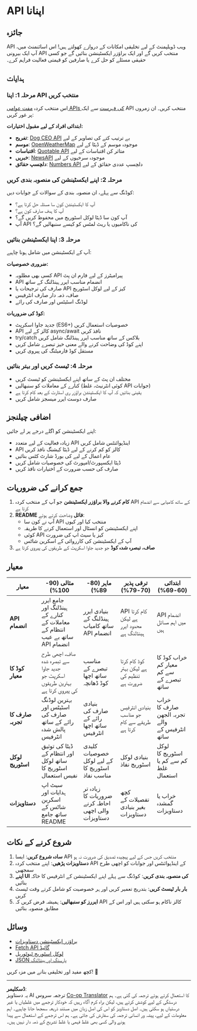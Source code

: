 <!--
CO_OP_TRANSLATOR_METADATA:
{
  "original_hash": "25b8d28b8531352d4eb67291fd7824c4",
  "translation_date": "2025-10-22T15:14:39+00:00",
  "source_file": "5-browser-extension/2-forms-browsers-local-storage/assignment.md",
  "language_code": "ur"
}
-->
# API اپنانا

## جائزہ

API ویب ڈویلپمنٹ کے لیے تخلیقی امکانات کے دروازے کھولتے ہیں! اس اسائنمنٹ میں، آپ ایک بیرونی API منتخب کریں گے اور ایک براؤزر ایکسٹینشن بنائیں گے جو کسی حقیقی مسئلے کو حل کرے یا صارفین کو قیمتی فعالیت فراہم کرے۔

## ہدایات

### مرحلہ 1: اپنا API منتخب کریں
اس منتخب کردہ [مفت عوامی APIs کی فہرست](https://github.com/public-apis/public-apis) سے ایک API منتخب کریں۔ ان زمروں پر غور کریں:

**ابتدائی افراد کے لیے مقبول اختیارات:**
- **تفریح**: [Dog CEO API](https://dog.ceo/dog-api/) بے ترتیب کتے کی تصاویر کے لیے
- **موسم**: [OpenWeatherMap](https://openweathermap.org/api) موجودہ موسم کے ڈیٹا کے لیے
- **اقتباسات**: [Quotable API](https://quotable.io/) متاثر کن اقتباسات کے لیے
- **خبریں**: [NewsAPI](https://newsapi.org/) موجودہ سرخیوں کے لیے
- **دلچسپ حقائق**: [Numbers API](http://numbersapi.com/) دلچسپ عددی حقائق کے لیے

### مرحلہ 2: اپنے ایکسٹینشن کی منصوبہ بندی کریں
کوڈنگ سے پہلے، ان منصوبہ بندی کے سوالات کے جوابات دیں:
- آپ کا ایکسٹینشن کون سا مسئلہ حل کرتا ہے؟
- آپ کا ہدف صارف کون ہے؟
- آپ کون سا ڈیٹا لوکل اسٹوریج میں محفوظ کریں گے؟
- آپ API کی ناکامیوں یا ریٹ لمٹس کو کیسے سنبھالیں گے؟

### مرحلہ 3: اپنا ایکسٹینشن بنائیں
آپ کے ایکسٹینشن میں شامل ہونا چاہیے:

**ضروری خصوصیات:**
- کسی بھی مطلوبہ API پیرامیٹرز کے لیے فارم ان پٹ
- API انضمام مناسب ایرر ہینڈلنگ کے ساتھ
- صارف کی ترجیحات یا API کیز کے لیے لوکل اسٹوریج
- صاف، ذمہ دار صارف انٹرفیس
- لوڈنگ اسٹیٹس اور صارف کی رائے

**کوڈ کی ضروریات:**
- جدید جاوا اسکرپٹ (ES6+) خصوصیات استعمال کریں
- API کالز کے لیے async/await نافذ کریں
- try/catch بلاکس کے ساتھ مناسب ایرر ہینڈلنگ شامل کریں
- اپنے کوڈ کی وضاحت کرنے والے معنی خیز تبصرے شامل کریں
- مستقل کوڈ فارمیٹنگ کی پیروی کریں

### مرحلہ 4: ٹیسٹ کریں اور بہتر بنائیں
- مختلف ان پٹ کے ساتھ اپنے ایکسٹینشن کو ٹیسٹ کریں
- کنارے کے معاملات کو سنبھالیں (کوئی انٹرنیٹ، غلط API جوابات)
- یقینی بنائیں کہ آپ کا ایکسٹینشن براؤزر ری اسٹارٹ کے بعد کام کرتا ہے
- صارف دوست ایرر میسجز شامل کریں

## اضافی چیلنجز

اپنے ایکسٹینشن کو اگلے درجے پر لے جائیں:
- زیادہ فعالیت کے لیے متعدد API اینڈپوائنٹس شامل کریں
- API کالز کو کم کرنے کے لیے ڈیٹا کیشنگ نافذ کریں
- عام اعمال کے لیے کی بورڈ شارٹ کٹس بنائیں
- ڈیٹا ایکسپورٹ/امپورٹ کی خصوصیات شامل کریں
- صارف کی حسب ضرورت کے اختیارات نافذ کریں

## جمع کرانے کی ضروریات

1. **کام کرنے والا براؤزر ایکسٹینشن** جو آپ کے منتخب کردہ API کے ساتھ کامیابی سے انضمام کرتا ہے
2. **README فائل** وضاحت کرتے ہوئے:
   - آپ نے کون سا API منتخب کیا اور کیوں
   - اپنے ایکسٹینشن کو انسٹال اور استعمال کرنے کا طریقہ
   - کوئی API کیز یا سیٹ اپ کی ضرورت
   - آپ کے ایکسٹینشن کی کارروائی کے اسکرین شاٹس
3. **صاف، تبصرہ شدہ کوڈ** جو جدید جاوا اسکرپٹ کے طریقوں کی پیروی کرتا ہے

## معیار

| معیار | مثالی (90-100%) | ماہر (80-89%) | ترقی پذیر (70-79%) | ابتدائی (60-69%) |
|----------|---------------------|---------------------|---------------------|--------------------|
| **API انضمام** | جامع ایرر ہینڈلنگ اور کنارے کے معاملات کے انتظام کے ساتھ بے عیب API انضمام | بنیادی ایرر ہینڈلنگ کے ساتھ کامیاب API انضمام | API کام کرتا ہے لیکن محدود ایرر ہینڈلنگ ہے | API انضمام میں اہم مسائل ہیں |
| **کوڈ کا معیار** | صاف، اچھی طرح سے تبصرہ شدہ جدید جاوا اسکرپٹ جو بہترین طریقوں کی پیروی کرتا ہے | مناسب تبصرے کے ساتھ اچھا کوڈ ڈھانچہ | کوڈ کام کرتا ہے لیکن بہتر تنظیم کی ضرورت ہے | خراب کوڈ کا معیار کم سے کم تبصرے کے ساتھ |
| **صارف کا تجربہ** | بہترین لوڈنگ اسٹیٹس اور صارف کی رائے کے ساتھ پالش شدہ انٹرفیس | بنیادی صارف کی رائے کے ساتھ اچھا انٹرفیس | بنیادی انٹرفیس جو مناسب طریقے سے کام کرتا ہے | خراب صارف کا تجربہ الجھن والے انٹرفیس کے ساتھ |
| **لوکل اسٹوریج** | ڈیٹا کی توثیق اور انتظام کے ساتھ لوکل اسٹوریج کا نفیس استعمال | کلیدی خصوصیات کے لیے لوکل اسٹوریج کا مناسب نفاذ | بنیادی لوکل اسٹوریج نفاذ | لوکل اسٹوریج کا کم سے کم یا غلط استعمال |
| **دستاویزات** | سیٹ اپ ہدایات اور اسکرین شاٹس کے ساتھ جامع README | زیادہ تر ضروریات کا احاطہ کرنے والی اچھی دستاویزات | کچھ تفصیلات کے بغیر بنیادی دستاویزات | خراب یا گمشدہ دستاویزات |

## شروع کرنے کے نکات

1. **سادہ شروع کریں**: ایسا API منتخب کریں جس کے لیے پیچیدہ تصدیق کی ضرورت نہ ہو
2. **دستاویزات پڑھیں**: اپنے منتخب کردہ API کے اینڈپوائنٹس اور جوابات کو اچھی طرح سمجھیں
3. **اپنے UI کی منصوبہ بندی کریں**: کوڈنگ سے پہلے اپنے ایکسٹینشن کے انٹرفیس کا خاکہ بنائیں
4. **بار بار ٹیسٹ کریں**: بتدریج تعمیر کریں اور ہر خصوصیت کو شامل کرتے وقت ٹیسٹ کریں
5. **ایررز کو سنبھالیں**: ہمیشہ فرض کریں کہ API کالز ناکام ہو سکتی ہیں اور اس کے مطابق منصوبہ بنائیں

## وسائل

- [براؤزر ایکسٹینشن دستاویزات](https://developer.mozilla.org/docs/Mozilla/Add-ons/WebExtensions)
- [Fetch API گائیڈ](https://developer.mozilla.org/docs/Web/API/Fetch_API/Using_Fetch)
- [لوکل اسٹوریج ٹیوٹوریل](https://developer.mozilla.org/docs/Web/API/Window/localStorage)
- [JSON پارسنگ اور ہینڈلنگ](https://developer.mozilla.org/docs/Web/JavaScript/Reference/Global_Objects/JSON)

کچھ مفید اور تخلیقی بنانے میں مزہ کریں! 🚀

---

**ڈسکلیمر**:  
یہ دستاویز AI ترجمہ سروس [Co-op Translator](https://github.com/Azure/co-op-translator) کا استعمال کرتے ہوئے ترجمہ کی گئی ہے۔ ہم درستگی کے لیے کوشش کرتے ہیں، لیکن براہ کرم آگاہ رہیں کہ خودکار ترجمے میں غلطیاں یا غیر درستیاں ہو سکتی ہیں۔ اصل دستاویز کو اس کی اصل زبان میں مستند ذریعہ سمجھا جانا چاہیے۔ اہم معلومات کے لیے، پیشہ ور انسانی ترجمہ کی سفارش کی جاتی ہے۔ ہم اس ترجمے کے استعمال سے پیدا ہونے والی کسی بھی غلط فہمی یا غلط تشریح کے ذمہ دار نہیں ہیں۔